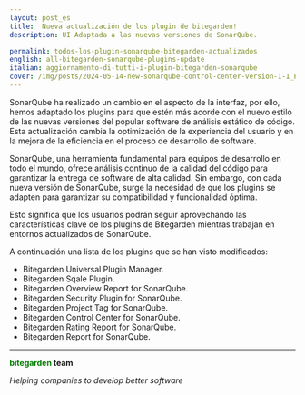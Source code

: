 ```yaml
---
layout: post_es
title:  Nueva actualización de los plugin de bitegarden!
description: UI Adaptada a las nuevas versiones de SonarQube.

permalink: todos-los-plugin-sonarqube-bitegarden-actualizados
english: all-bitegarden-sonarqube-plugins-update
italian: aggiornamento-di-tutti-i-plugin-bitegarden-sonarqube
cover: /img/posts/2024-05-14-new-sonarqube-control-center-version-1-1_ENG.png
---
```


SonarQube ha realizado un cambio en el aspecto de la interfaz, por ello, hemos adaptado los plugins para que estén más acorde con
el nuevo estilo de las nuevas versiones del popular software de análisis estático de código. Esta actualización 
cambia la optimización de la experiencia del usuario y en la mejora de la eficiencia en el proceso de desarrollo de software.

SonarQube, una herramienta fundamental para equipos de desarrollo en todo el mundo, ofrece análisis continuo de la calidad del código 
para garantizar la entrega de software de alta calidad. Sin embargo,
con cada nueva versión de SonarQube, surge la necesidad de que los plugins se adapten para garantizar su compatibilidad y funcionalidad óptima.

Esto significa que los usuarios podrán seguir aprovechando las características clave de los plugins de Bitegarden mientras trabajan en entornos actualizados de SonarQube.


A continuación una lista de los plugins que se han visto modificados:

- Bitegarden Universal Plugin Manager.
- Bitegarden Sqale Plugin.
- Bitegarden Overview Report for SonarQube.
- Bitegarden Security Plugin for SonarQube.
- Bitegarden Project Tag for SonarQube.
- Bitegarden Control Center for SonarQube.
- Bitegarden Rating Report for SonarQube.
- Bitegarden Report for SonarQube.

---
**<span style="color: green">bitegarden</span> team**

_Helping companies to develop better software_
